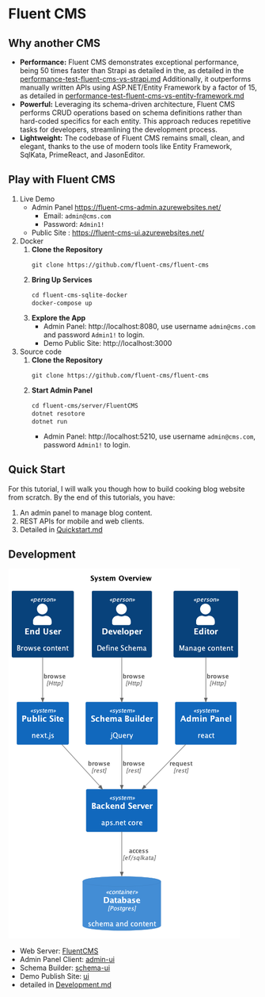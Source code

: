 # Fluent CMS
## Why another CMS
- **Performance:** Fluent CMS demonstrates exceptional performance, being 50 times faster than Strapi as detailed in the,
as detailed in the [performance-test-fluent-cms-vs-strapi.md](doc%2Fperformance-test-fluent-cms-vs-strapi.md)
Additionally, it outperforms manually written APIs using ASP.NET/Entity Framework by a factor of 15, 
as detailed in [performance-test-fluent-cms-vs-entity-framework.md](doc%2Fperformance-test-fluent-cms-vs-entity-framework.md)
- **Powerful:**  Leveraging its schema-driven architecture, Fluent CMS performs CRUD operations based on schema definitions 
rather than hard-coded specifics for each entity. This approach reduces repetitive tasks for developers, streamlining the development process.
- **Lightweight:** The codebase of Fluent CMS remains small, clean, and elegant, thanks to the use of modern tools like Entity Framework, SqlKata, PrimeReact, and JasonEditor.

## Play with Fluent CMS
1. Live Demo  
   - Admin Panel https://fluent-cms-admin.azurewebsites.net/
      - Email: `admin@cms.com`
      - Password: `Admin1!`  
   - Public Site : https://fluent-cms-ui.azurewebsites.net/
2. Docker
   1. **Clone the Repository**
      ```shell
      git clone https://github.com/fluent-cms/fluent-cms
      ```
   2. **Bring Up Services**
      ```shell
      cd fluent-cms-sqlite-docker
      docker-compose up
      ```
   3. **Explore the App**
       - Admin Panel: http://localhost:8080, use username `admin@cms.com` and password `Admin1!` to login.
       - Demo Public Site: http://localhost:3000  
3. Source code
   1. **Clone the Repository**
      ```shell
      git clone https://github.com/fluent-cms/fluent-cms
      ```
   2. **Start Admin Panel**
      ```shell
      cd fluent-cms/server/FluentCMS
      dotnet resotore
      dotnet run
      ```
       - Admin Panel: http://localhost:5210, use username `admin@cms.com`, password `Admin1!` to login.   
## Quick Start
For this tutorial, I will walk you though how to build cooking blog website from scratch.
By the end of this tutorials, you have:
1. An admin panel to manage blog content.
2. REST APIs for mobile and web clients.    
3. Detailed in [Quickstart.md](doc%2FQuickstart.md) 
## Development
![overview.png](doc%2Fdiagrams%2Foverview.png)
- Web Server: [FluentCMS](..%2Fserver%2FFluentCMS)
- Admin Panel Client: [admin-ui](..%2Fadmin-ui)
- Schema Builder: [schema-ui](..%2Fserver%2FFluentCMS%2Fwwwroot%2Fschema-ui)
- Demo Publish Site: [ui](..%2Fui)
- detailed in [Development.md](doc%2FDevelopment.md)
